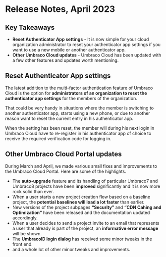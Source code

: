 # Release Notes, April 2023

## Key Takeaways

* **Reset Authenticator App settings** - It is now simple for your cloud organization administrator to reset your authenticator app settings if you want to use a new mobile or another authenticator app.
* **Other Umbraco Cloud updates** - Umbraco Cloud has been updated with a few other features and updates worth mentioning.

## Reset Authenticator App settings

The latest addition to the multi-factor authentication feature of Umbraco Cloud is the option for **administrators of an organization to reset the authenticator app settings** for the members of the organization.

That could be very handy in situations where the member is switching to another authenticator app, starts using a new phone, or due to another reason want to reset the current entry in his authenticator app.

When the setting has been reset, the member will during his next login in Umbraco Cloud have to re-register in his authenticator app of choice to receive the required verification code for logging in.

## Other Umbraco Cloud Portal updates

During March and April, we made various small fixes and improvements to the Umbraco Cloud Portal. Here are some of the highlights.

- The **auto-upgrade** feature and its handling of particular Umbraco7 and Umbraco8 projects have been **improved** significantly and it is now more rock solid than ever.
- When a user starts a new project creation flow based on a baseline project, the **potential baselines will load a lot faster** than earlier.
- New versions of the project subpages **“Security”** and **“CDN Cahing and Optimization”** have been released and the documentation updated accordingly.
- When a user decides to send a project invite to an email that represents a user that already is part of the project, an **informative error message** will be shown.
- The **UmbracoID login dialog** has received some minor tweaks in the front end.
- and a whole lot of other minor tweaks and improvements.
